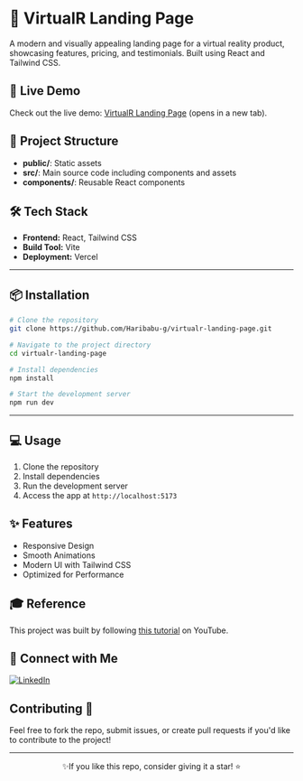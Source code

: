# 🚀 VirtualR Landing Page

A modern and visually appealing landing page for a virtual reality product, showcasing features, pricing, and testimonials. Built using React and Tailwind CSS.

## 🚀 Live Demo  
Check out the live demo: [VirtualR Landing Page](https://virtualr-landing-page-mu.vercel.app/) (opens in a new tab).


## 📂 Project Structure

- **public/**: Static assets
- **src/**: Main source code including components and assets
- **components/**: Reusable React components

## 🛠️ Tech Stack

- **Frontend:** React, Tailwind CSS
- **Build Tool:** Vite
- **Deployment:** Vercel

---
## 📦 Installation

```bash
# Clone the repository
git clone https://github.com/Haribabu-g/virtualr-landing-page.git

# Navigate to the project directory
cd virtualr-landing-page

# Install dependencies
npm install

# Start the development server
npm run dev
```
---

## 💻 Usage

1. Clone the repository
2. Install dependencies
3. Run the development server
4. Access the app at `http://localhost:5173`

## ✨ Features

- Responsive Design
- Smooth Animations
- Modern UI with Tailwind CSS
- Optimized for Performance

## 🎓 Reference
This project was built by following [this tutorial](https://youtu.be/EwzWg-Joxq0?si=sc0CIILPyz9VHNiZ) on YouTube.



## 📌 Connect with Me

[![LinkedIn](https://img.shields.io/badge/LinkedIn-Connect-blue?style=flat&logo=linkedin)](https://www.linkedin.com/in/haribabu-g/)  


## Contributing 🤝

Feel free to fork the repo, submit issues, or create pull requests if you'd like to contribute to the project!

---

<div align="center">
✨If you like this repo, consider giving it a star! ⭐
</div>







